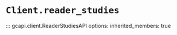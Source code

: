 # `Client.reader_studies`

::: gcapi.client.ReaderStudiesAPI
    options:
        inherited_members: true
